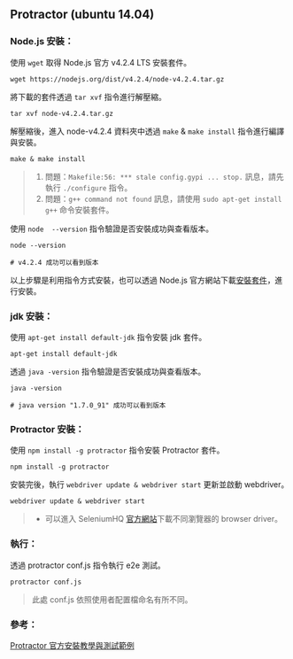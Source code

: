 ## Protractor (ubuntu 14.04)

### Node.js 安裝：

使用 `wget` 取得 Node.js 官方 v4.2.4 LTS 安裝套件。

```
wget https://nodejs.org/dist/v4.2.4/node-v4.2.4.tar.gz
```

將下載的套件透過 `tar xvf` 指令進行解壓縮。

```
tar xvf node-v4.2.4.tar.gz
```

解壓縮後，進入 node-v4.2.4 資料夾中透過 `make` & `make install` 指令進行編譯與安裝。

```
make & make install
```
> 1. 問題：`Makefile:56: *** stale config.gypi ... stop.` 訊息，請先執行 `./configure` 指令。
> 2. 問題：`g++ command not found` 訊息，請使用 `sudo apt-get install g++` 命令安裝套件。 

使用 `node  --version` 指令驗證是否安裝成功與查看版本。

```
node --version

# v4.2.4 成功可以看到版本 
```

以上步驟是利用指令方式安裝，也可以透過 Node.js 官方網站下載[安裝套件](https://nodejs.org/en/download/)，進行安裝。

### jdk 安裝：

使用 `apt-get install default-jdk` 指令安裝 jdk 套件。

```
apt-get install default-jdk
```

透過 `java -version` 指令驗證是否安裝成功與查看版本。

```
java -version

# java version "1.7.0_91" 成功可以看到版本
```

### Protractor 安裝：

使用 `npm install -g protractor` 指令安裝 Protractor 套件。

```
npm install -g protractor
```

安裝完後，執行 `webdriver update & webdriver start` 更新並啟動 webdriver。

```
webdriver update & webdriver start
```

> * 可以進入 SeleniumHQ [官方網站](http://www.seleniumhq.org/download/)下載不同瀏覽器的 browser driver。

### 執行：

透過 protractor conf.js 指令執行 e2e 測試。

```
protractor conf.js
```

> 此處 conf.js 依照使用者配置檔命名有所不同。

### 參考：

[Protractor 官方安裝教學與測試範例](https://angular.github.io/protractor/#/)
